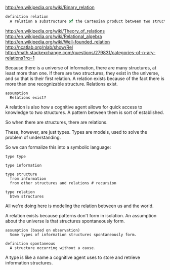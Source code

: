 
http://en.wikipedia.org/wiki/Binary_relation

```coffee
definition relation
  A relation a substructure of the Cartesian product between two structures.
```

http://en.wikipedia.org/wiki/Theory_of_relations
http://en.wikipedia.org/wiki/Relational_algebra
http://en.wikipedia.org/wiki/Well-founded_relation
http://ncatlab.org/nlab/show/Rel
http://math.stackexchange.com/questions/279831/categories-of-n-ary-relations?rq=1

Because there is a universe of information, there are many structures, at least more than one. If there are two structures, they exist in the universe, and so that is their first relation. A relation exists because of the fact there is more than one recognizable structure. Relations exist.

```
assumption
  Relations exist?
```

A relation is also how a cognitive agent allows for quick access to knowledge to two structures. A pattern between them is sort of established.

So when there are structures, there are relations.

These, however, are just types. Types are models, used to solve the problem of understanding.

So we can formalize this into a symbolic language:

```
type type

type information

type structure
  from information
  from other structures and relations # recursion

type relation
  btwn structures
```

All we're doing here is modeling the relation between us and the world.

A relation exists because patterns don't form in isolation. An assumption about the universe is that structures spontaneously form.

```
assumption (based on observation)
  Some types of information structures spontaneously form.
```

```
definition spontaneous
  A structure occurring without a cause.
```

A type is like a name a cognitive agent uses to store and retrieve information structures.
